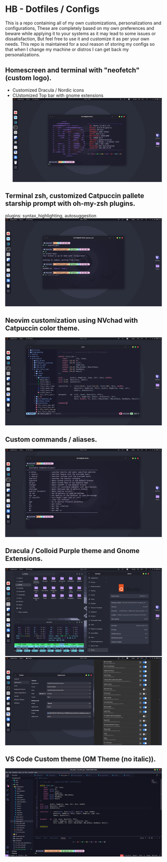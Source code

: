 # HB - Dotfiles / Configs
This is a repo containing all of my own customizations, personalizations and configurations, These are completely based on my own preferences and beware while applying it to your systems as it may lead to some issues or dissatisfaction, But feel free to use it and customize it as per your own needs. 
This repo is maintained for a soul reason of storing my configs so that when I change my machine or distros I can get back my personalizations.

## Homescreen and terminal with "neofetch" (custom logo).
- Customized Dracula / Nordic icons
- CUstomized Top bar with gnome extensions
![image](screenshots/1.png)

## Terminal zsh, customized Catpuccin pallete starship prompt with oh-my-zsh plugins.
plugins: syntax_highlighting, autosuggestion
![image](screenshots/2.png)

## Neovim customization using NVchad with Catpuccin color theme.
![image](screenshots/3.png)

## Custom commands / aliases.
![image](screenshots/4.png)

## Dracula / Colloid Purple theme and Gnome Extensions.
![image](screenshots/5.png)
![image](screenshots/6.png)

## VS Code Custom theme (OM Theme (no italic)).
![image](screenshots/7.png)
